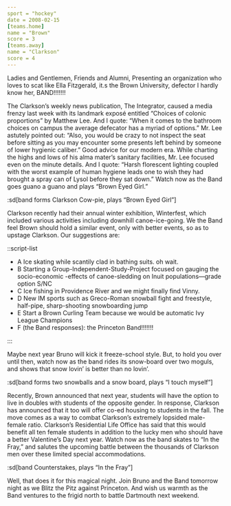 ```yaml
---
sport = "hockey"
date = 2008-02-15
[teams.home]
name = "Brown"
score = 3
[teams.away]
name = "Clarkson"
score = 4
---
```


Ladies and Gentlemen, Friends and Alumni, Presenting an organization who loves to scat like Ella Fitzgerald, it.s the Brown University, defector I hardly know her, BAND!!!!!!!

The Clarkson’s weekly news publication, The Integrator, caused a media frenzy last week with its landmark exposé entitled “Choices of colonic proportions” by Matthew Lee. And I quote: “When it comes to the bathroom choices on campus the average defecator has a myriad of options.” Mr. Lee astutely pointed out: “Also, you would be crazy to not inspect the seat before sitting as you may encounter some presents left behind by someone of lower hygienic caliber.” Good advice for our modern era. While charting the highs and lows of his alma mater’s sanitary facilities, Mr. Lee focused even on the minute details. And I quote: “Harsh florescent lighting coupled with the worst example of human hygiene leads one to wish they had brought a spray can of Lysol before they sat down.” Watch now as the Band goes guano a guano and plays “Brown Eyed Girl.”

:sd[band forms Clarkson Cow-pie, plays “Brown Eyed Girl”]

Clarkson recently had their annual winter exhibition, Winterfest, which included various activities including downhill canoe-ice-going. We the Band feel Brown should hold a similar event, only with better events, so as to upstage Clarkson. Our suggestions are:

::script-list

- A Ice skating while scantily clad in bathing suits. oh wait.
- B Starting a Group-Independent-Study-Project focused on gauging the socio-economic -effects of canoe-sledding on Inuit populations—grade option S/NC
- C Ice fishing in Providence River and we might finally find Vinny.
- D New IM sports such as Greco-Roman snowball fight and freestyle, half-pipe, sharp-shooting snowboarding jump
- E Start a Brown Curling Team because we would be automatic Ivy League Champions
- F (the Band responses): the Princeton Band!!!!!!!

:::

Maybe next year Bruno will kick it freeze-school style. But, to hold you over until then, watch now as the band rides its snow-board over two moguls, and shows that snow lovin’ is better than no lovin’.

:sd[band forms two snowballs and a snow board, plays “I touch myself”]

Recently, Brown announced that next year, students will have the option to live in doubles with students of the opposite gender. In response, Clarkson has announced that it too will offer co-ed housing to students in the fall. The move comes as a way to combat Clarkson’s extremely lopsided male-female ratio. Clarkson’s Residential Life Office has said that this would benefit all ten female students in addition to the lucky men who should have a better Valentine’s Day next year. Watch now as the band skates to “In the Fray,” and salutes the upcoming battle between the thousands of Clarkson men over these limited special accommodations.

:sd[band Counterstakes, plays “In the Fray”]

Well, that does it for this magical night. Join Bruno and the Band tomorrow night as we Blitz the Pitz against Princeton. And wish us warmth as the Band ventures to the frigid north to battle Dartmouth next weekend.
